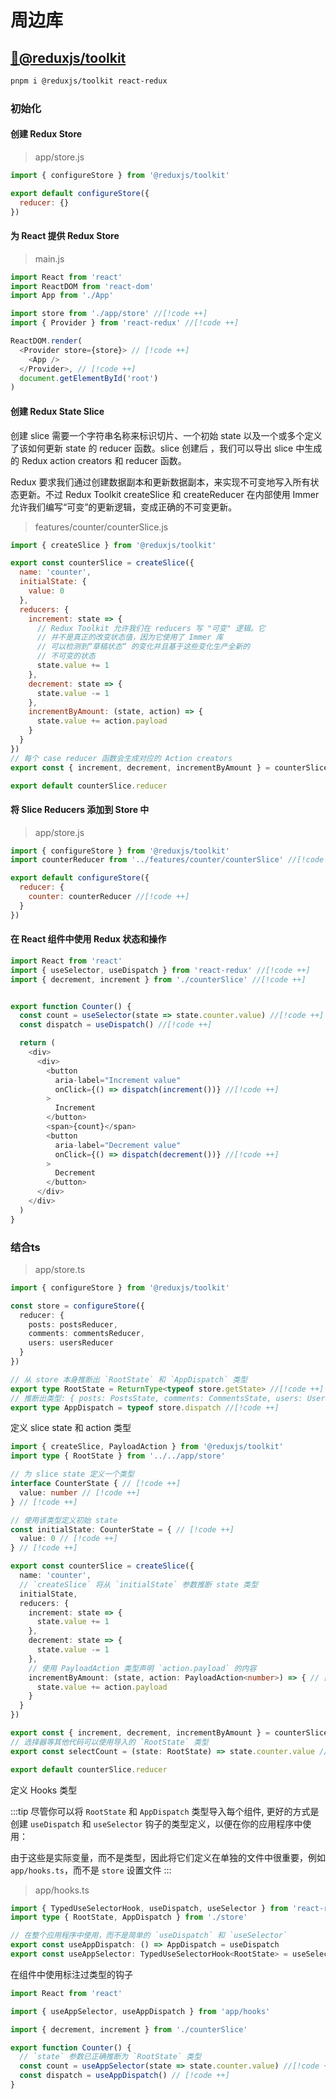 # 周边库

## [🔗@reduxjs/toolkit](https://cn.redux.js.org/redux-toolkit/overview/)

```bash
pnpm i @reduxjs/toolkit react-redux
```

### 初始化
#### 创建 Redux Store
> app/store.js
```js
import { configureStore } from '@reduxjs/toolkit'

export default configureStore({
  reducer: {}
})
```

#### 为 React 提供 Redux Store
> main.js

```js
import React from 'react'
import ReactDOM from 'react-dom'
import App from './App'

import store from './app/store' //[!code ++]
import { Provider } from 'react-redux' //[!code ++]

ReactDOM.render(
  <Provider store={store}> // [!code ++]
    <App />
  </Provider>, // [!code ++]
  document.getElementById('root')
)
```
#### 创建 Redux State Slice

创建 slice 需要一个字符串名称来标识切片、一个初始 state 以及一个或多个定义了该如何更新 state 的 reducer 函数。slice 创建后 ，我们可以导出 slice 中生成的 Redux action creators 和 reducer 函数。

Redux <blue>要求我们通过创建数据副本和更新数据副本，来实现不可变地写入所有状态更新。不过 Redux Toolkit createSlice 和 createReducer 在内部使用 Immer 允许我们编写“可变”的更新逻辑，变成正确的不可变更新。</blue>


> features/counter/counterSlice.js
```js
import { createSlice } from '@reduxjs/toolkit'

export const counterSlice = createSlice({
  name: 'counter',
  initialState: {
    value: 0
  },
  reducers: {
    increment: state => {
      // Redux Toolkit 允许我们在 reducers 写 "可变" 逻辑。它
      // 并不是真正的改变状态值，因为它使用了 Immer 库
      // 可以检测到“草稿状态“ 的变化并且基于这些变化生产全新的
      // 不可变的状态
      state.value += 1
    },
    decrement: state => {
      state.value -= 1
    },
    incrementByAmount: (state, action) => {
      state.value += action.payload
    }
  }
})
// 每个 case reducer 函数会生成对应的 Action creators
export const { increment, decrement, incrementByAmount } = counterSlice.actions

export default counterSlice.reducer
```
#### 将 Slice Reducers 添加到 Store 中
> app/store.js
```js
import { configureStore } from '@reduxjs/toolkit'
import counterReducer from '../features/counter/counterSlice' //[!code ++]

export default configureStore({
  reducer: {
    counter: counterReducer //[!code ++]
  }
})
```
#### 在 React 组件中使用 Redux 状态和操作
```js
import React from 'react'
import { useSelector, useDispatch } from 'react-redux' //[!code ++]
import { decrement, increment } from './counterSlice' //[!code ++]


export function Counter() {
  const count = useSelector(state => state.counter.value) //[!code ++]
  const dispatch = useDispatch() //[!code ++]

  return (
    <div>
      <div>
        <button
          aria-label="Increment value"
          onClick={() => dispatch(increment())} //[!code ++]
        >
          Increment
        </button>
        <span>{count}</span>
        <button
          aria-label="Decrement value"
          onClick={() => dispatch(decrement())} //[!code ++]
        >
          Decrement
        </button>
      </div>
    </div>
  )
}
```
### 结合ts
> app/store.ts
```ts
import { configureStore } from '@reduxjs/toolkit'

const store = configureStore({
  reducer: {
    posts: postsReducer,
    comments: commentsReducer,
    users: usersReducer
  }
})

// 从 store 本身推断出 `RootState` 和 `AppDispatch` 类型
export type RootState = ReturnType<typeof store.getState> //[!code ++]
// 推断出类型: { posts: PostsState, comments: CommentsState, users: UsersState}
export type AppDispatch = typeof store.dispatch //[!code ++]
```
定义 slice state 和 action 类型
```ts
import { createSlice, PayloadAction } from '@reduxjs/toolkit'
import type { RootState } from '../../app/store'

// 为 slice state 定义一个类型
interface CounterState { // [!code ++]
  value: number // [!code ++]
} // [!code ++]

// 使用该类型定义初始 state
const initialState: CounterState = { // [!code ++]
  value: 0 // [!code ++]
} // [!code ++]

export const counterSlice = createSlice({
  name: 'counter',
  // `createSlice` 将从 `initialState` 参数推断 state 类型
  initialState,
  reducers: {
    increment: state => {
      state.value += 1
    },
    decrement: state => {
      state.value -= 1
    },
    // 使用 PayloadAction 类型声明 `action.payload` 的内容
    incrementByAmount: (state, action: PayloadAction<number>) => { // [!code ++]
      state.value += action.payload
    }
  }
})

export const { increment, decrement, incrementByAmount } = counterSlice.actions
// 选择器等其他代码可以使用导入的 `RootState` 类型
export const selectCount = (state: RootState) => state.counter.value // [!code ++]

export default counterSlice.reducer
```

定义 Hooks 类型

:::tip
尽管你可以将 `RootState` 和 `AppDispatch` 类型导入每个组件, 更好的方式是创建 `useDispatch` 和 `useSelector` 钩子的类型定义，以便在你的应用程序中使用：

由于这些是实际变量，而不是类型，因此将它们定义在单独的文件中很重要，例如 `app/hooks.ts`，而不是 `store` 设置文件
:::
> app/hooks.ts

```ts
import { TypedUseSelectorHook, useDispatch, useSelector } from 'react-redux'
import type { RootState, AppDispatch } from './store'

// 在整个应用程序中使用，而不是简单的 `useDispatch` 和 `useSelector`
export const useAppDispatch: () => AppDispatch = useDispatch
export const useAppSelector: TypedUseSelectorHook<RootState> = useSelector
```

在组件中使用标注过类型的钩子

```ts
import React from 'react'

import { useAppSelector, useAppDispatch } from 'app/hooks'

import { decrement, increment } from './counterSlice'

export function Counter() {
  // `state` 参数已正确推断为 `RootState` 类型
  const count = useAppSelector(state => state.counter.value) //[!code ++]
  const dispatch = useAppDispatch() // [!code ++]
}
```